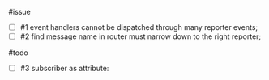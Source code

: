 #issue

- [ ] #1 event handlers cannot be dispatched through many reporter events;
- [ ] #2 find message name in router must narrow down to the right reporter;

#todo

- [ ] #3 subscriber as attribute:

